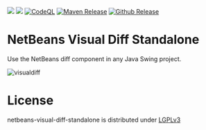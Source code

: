 [![](https://jitpack.io/v/nbauma109/netbeans-visual-diff-standalone.svg)](https://jitpack.io/#nbauma109/netbeans-visual-diff-standalone)
[![](https://jitci.com/gh/nbauma109/netbeans-visual-diff-standalone/svg)](https://jitci.com/gh/nbauma109/netbeans-visual-diff-standalone)
[![CodeQL](https://github.com/nbauma109/netbeans-visual-diff-standalone/actions/workflows/codeql-analysis.yml/badge.svg?branch=master)](https://github.com/nbauma109/netbeans-visual-diff-standalone/actions/workflows/codeql-analysis.yml)
[![Maven Release](https://github.com/nbauma109/netbeans-visual-diff-standalone/actions/workflows/maven.yml/badge.svg)](https://github.com/nbauma109/netbeans-visual-diff-standalone/actions/workflows/maven.yml)
[![Github Release](https://github.com/nbauma109/netbeans-visual-diff-standalone/actions/workflows/release.yml/badge.svg)](https://github.com/nbauma109/netbeans-visual-diff-standalone/actions/workflows/release.yml)


NetBeans Visual Diff Standalone
===============================

Use the NetBeans diff component in any Java Swing project.

![visualdiff](https://user-images.githubusercontent.com/9403560/152738624-38118954-a6f2-4596-b41d-96fb4f695335.png)

License
=======

netbeans-visual-diff-standalone is distributed under [LGPLv3](https://github.com/cismet/netbeans-visual-diff-standalone/blob/dev/LICENSE)
